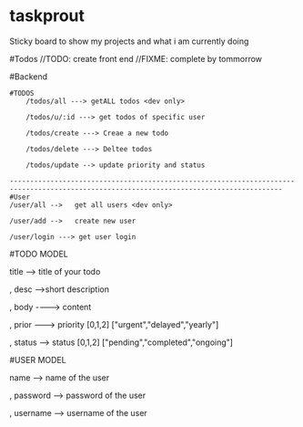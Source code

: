 # taskprout
Sticky board to show my projects and what i am currently doing


#Todos
//TODO: create front end
//FIXME: complete by tommorrow



#Backend

    #TODOS
        /todos/all ---> getALL todos <dev only>

        /todos/u/:id ---> get todos of specific user

        /todos/create ---> Creae a new todo

        /todos/delete ---> Deltee todos

        /todos/update --> update priority and status

    -----------------------------------------------------------------------------------------------------------------------------------------
    #User
    /user/all -->   get all users <dev only>

    /user/add -->   create new user

    /user/login ---> get user login 





#TODO MODEL

title --> title of your todo

, desc -->short description

, body ----> content 

, prior ---> priority [0,1,2] ["urgent","delayed","yearly"]

, status --> status [0,1,2] ["pending","completed","ongoing"]


#USER MODEL

name --> name of the user

, password --> password of the user

, username  --> username of the user